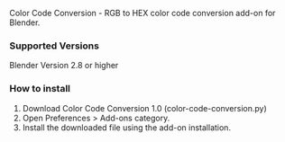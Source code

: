 Color Code Conversion - RGB to HEX color code conversion add-on for Blender.

### Supported Versions

Blender Version 2.8 or higher

### How to install

1. Download Color Code Conversion 1.0 (color-code-conversion.py)
2. Open Preferences > Add-ons category.
3. Install the downloaded file using the add-on installation.
